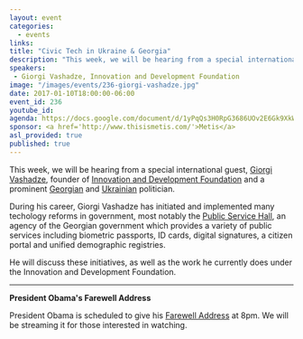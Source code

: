 ```yaml
---
layout: event
categories: 
  - events
links:
title: "Civic Tech in Ukraine & Georgia"
description: "This week, we will be hearing from a special international guest, Giorgi Vashadze, founder of Innovation and Development Foundation and a prominent Georgian and Ukrainian politician. During his career, he has initiated and implemented many techology reforms in government including the Public Service Hall."
speakers:
 - Giorgi Vashadze, Innovation and Development Foundation
image: "/images/events/236-giorgi-vashadze.jpg"
date: 2017-01-10T18:00:00-06:00
event_id: 236
youtube_id: 
agenda: https://docs.google.com/document/d/1yPqQs3H0RpG3686UOv2E6Gk9XkWdsFE_nH1mQSz5ndM/edit#
sponsor: <a href='http://www.thisismetis.com/'>Metis</a>
asl_provided: true
published: true
---
```


This week, we will be hearing from a special international guest, [Giorgi Vashadze](https://en.wikipedia.org/wiki/Giorgi_Vashadze), founder of [Innovation and Development Foundation](http://www.idf.solutions/) and a prominent [Georgian](https://en.wikipedia.org/wiki/Georgia_(country)) and [Ukrainian](https://en.wikipedia.org/wiki/Ukraine) politician.

During his career, Giorgi Vashadze has initiated and implemented many techology reforms in government, most notably the [Public Service Hall](https://en.wikipedia.org/wiki/Public_Service_Hall), an agency of the Georgian government which provides a variety of public services including biometric passports, ID cards, digital signatures, a citizen portal and unified demographic registries.

He will discuss these initiatives, as well as the work he currently does under the Innovation and Development Foundation.

---

**President Obama's Farewell Address**

President Obama is scheduled to give his [Farewell Address](https://www.whitehouse.gov/farewell) at 8pm. We will be streaming it for those interested in watching.